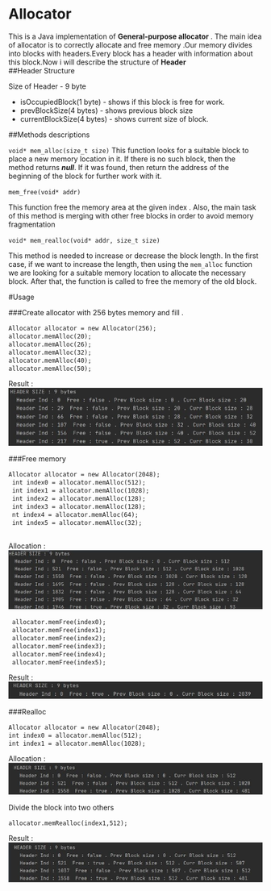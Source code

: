 # Allocator
This is a Java implementation of **General-purpose allocator** . 
The main idea of allocator is to correctly allocate and free memory .Our memory divides into blocks with headers.Every block has a header with information about this block.Now i will describe the structure of **Header**   
##Header Structure

Size of Header - 9 byte
- isOccupiedBlock(1 byte) - shows if this block is free for work.
- prevBlockSize(4 bytes) - shows previous block size
- currentBlockSize(4 bytes) - shows current  size of  block.

##Methods descriptions       

`void* mem_alloc(size_t size)` 
This function looks for a suitable block to
 place a new memory location in it. 
 If there is no such block, then the method returns ***null***. 
 If it was found, then return the address of the beginning of the block for further work with it.
 
 `mem_free(void* addr)`
 
 
This function  free the memory area at the given index . 
Also, the main task of this method is merging with other free blocks in order to avoid memory fragmentation

`void* mem_realloc(void* addr, size_t size)`

This method is needed to increase or decrease the block length. 
In the first case, if we want to increase the length, 
then using the `mem_alloc` function we are looking for a
 suitable memory location to allocate the necessary block.
  After that, the function is called to free the memory of the old block.
  
 #Usage   
 
 ###Create allocator with 256 bytes memory and fill .    
 ```  
 Allocator allocator = new Allocator(256);
allocator.memAlloc(20);
allocator.memAlloc(26);
allocator.memAlloc(32);
allocator.memAlloc(40);
allocator.memAlloc(50);
```
Result : ![alt text](src/images/res1.jpg)   

###Free memory

```
Allocator allocator = new Allocator(2048);
 int index0 = allocator.memAlloc(512);
 int index1 = allocator.memAlloc(1028);
 int index2 = allocator.memAlloc(128);
 int index3 = allocator.memAlloc(128);
 nt index4 = allocator.memAlloc(64);
 int index5 = allocator.memAlloc(32);
      
```
Allocation :  ![alt text](src/images/alloc1.jpg)   

```
 allocator.memFree(index0);
 allocator.memFree(index1);
 allocator.memFree(index2);
 allocator.memFree(index3);
 allocator.memFree(index4);
 allocator.memFree(index5);
```

Result :  ![alt text](src/images/free.jpg)   

###Realloc

```
Allocator allocator = new Allocator(2048);
int index0 = allocator.memAlloc(512);
int index1 = allocator.memAlloc(1028);
```  

Allocation :  ![alt text](src/images/realinit.jpg)   

Divide the block into two others
```
allocator.memRealloc(index1,512);
```

Result : ![alt text](src/images/RESREAL.jpg) 








